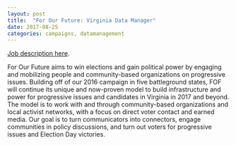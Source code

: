 ```yaml
---
layout: post
title:  "For Our Future: Virginia Data Manager"
date: 2017-08-25
categories: campaigns, datamanagement
---
```


[Job description here](https://boards.greenhouse.io/forourfuture/jobs/808822#.WasPTJN97fZ).

For Our Future aims to win elections and gain political power by engaging and mobilizing people and community-based organizations on progressive issues. Building off of our 2016 campaign in five battleground states, FOF will continue its unique and now-proven model to build infrastructure and power for progressive issues and candidates in Virginia in 2017 and beyond. The model is to work with and through community-based organizations and local activist networks, with a focus on direct voter contact and earned media. Our goal is to turn communicators into connectors, engage communities in policy discussions, and turn out voters for progressive issues and Election Day victories.
